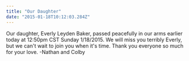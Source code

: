 ```yaml
---
title: "Our Daughter"
date: "2015-01-18T10:12:03.284Z"
---
```


Our daughter, Everly Leyden Baker, passed peacefully in our arms earlier today at 12:50pm CST Sunday 1/18/2015. We will miss you terribly Everly, but we can't wait to join you when it's time. Thank you everyone so much for your love. -Nathan and Colby

